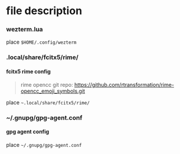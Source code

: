 # file description

### wezterm.lua

place `$HOME/.config/wezterm`


### .local/share/fcitx5/rime/
#### fcitx5 rime config

> rime opencc git repo: https://github.com/rtransformation/rime-opencc_emoji_symbols.git

place `~.local/share/fcitx5/rime/`

### ~/.gnupg/gpg-agent.conf
#### gpg agent config

place `~/.gnupg/gpg-agent.conf`

